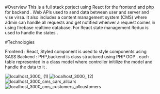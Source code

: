 #Overview 
This is a full stack porject using React for the frontend and php for backend . Web APIs used to send data between user and server and vise virsa. 
It also includes a content management system (CMS) where admin can handle all requests and get notified whenver a request comes in using firebase realtime database.
For React state management Redux is used to handle the states .

#Technologies 

Frontend : React, Styled component is used to style components using SASS 
Backend : PHP,backend is class structured using  PHP OOP . each table represented in a class model where controller initilize the model and handle the data to it .   

![localhost_3000_ (1)](https://user-images.githubusercontent.com/64036214/147961069-bd0d0da9-f57f-4468-a256-b97866ebba6c.png)
![localhost_3000_ (2)](https://user-images.githubusercontent.com/64036214/147961151-db3a30ea-9a48-4f62-ba09-a59204b46f2c.png)
![localhost_3000_cms_cars_allcars](https://user-images.githubusercontent.com/64036214/147970641-e73bdcd6-ec5b-4761-995b-54e1c2cf4763.png)
![localhost_3000_cms_customers_allcustomers](https://user-images.githubusercontent.com/64036214/147970654-da3a830a-2e8c-406e-a796-66bde5c6ac84.png)
